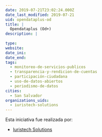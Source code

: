 ```yaml
---
date: 2019-07-21T23:02:24.000Z
date_last_modified: 2019-07-21
uid: opendataplus-od
title: |
  Opendataplus (Od+)
description: |
  
type: 
website: 
date_ini: 
date_end: 
tags:
  - monitoreo-de-servicios-publicos
  - transparencia-y-rendicion-de-cuentas
  - participación-ciudadana
  - uso-de-datos-abiertos
  - periodismo-de-datos
cities: 
  - San Salvador
organizations_uids:
  - iuristech-solutions
---
```


Esta iniciativa fue realizada por:

- [Iuristech Solutions](/organizaciones/iuristech-solutions)
